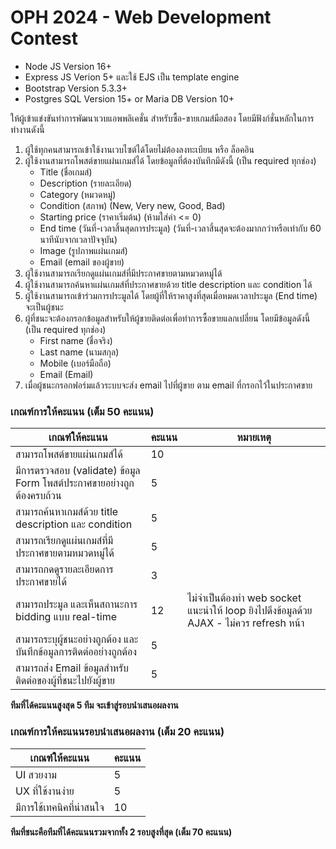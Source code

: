 # OPH 2024 - Web Development Contest

- Node JS Version 16+
- Express JS Verion 5+ และใช้ EJS เป็น template engine
- Bootstrap Version 5.3.3+
- Postgres SQL Version 15+ or Maria DB Version 10+

ให้ผู้เข้าแข่งขันทำการพัฒนาเวบแอพพลิเคชั่น สำหรับซื้อ-ขายเกมส์มือสอง โดยมีฟังก์ชั่นหลักในการทำงานดังนี้

1. ผู้ใช้ทุกคนสามารถเข้าใช้งานเวบไซต์ได้โดยไม่ต้องลงทะเบียน หรือ ล็อคอิน
2. ผู้ใช้งานสามารถโพสต์ขายแผ่นเกมส์ได้ โดยข้อมูลที่ต้องบันทึกมีดังนี้ (เป็น required ทุกช่อง)
    - Title (ชื่อเกมส์)
    - Description (รายละเอียด)
    - Category (หมวดหมู่)
    - Condition (สภาพ) (New, Very new, Good, Bad)
    - Starting price (ราคาเริ่มต้น) (ห้ามใส่ค่า <= 0)
    - End time (วันที่-เวลาสิ้นสุดการประมูล) (วันที่-เวลาสิ้นสุดจะต้องมากกว่าหรือเท่ากับ 60 นาทีนับจากเวลาปัจจุบัน)
    - Image (รูปภาพแผ่นเกมส์)
    - Email (email ของผู้ขาย)
4. ผู้ใช้งานสามารถเรียกดูแผ่นเกมส์ที่มีประกาศขายตามหมวดหมู่ได้
5. ผู้ใช้งานสามารถค้นหาแผ่นเกมส์ที่ประกาศขายด้วย title description และ condition ได้
6. ผู้ใช้งานสามารถเข้าร่วมการประมูลได้ โดยผู้ที่ให้ราคาสูงที่สุดเมื่อหมดเวลาประมูล (End time) จะเป็นผู้ชนะ
7. ผู้ที่ชนะจะต้องกรอกข้อมูลสำหรับให้ผู้ขายติดต่อเพื่อทำการซื้อขายแลกเปลี่ยน โดยมีข้อมูลดังนี้ (เป็น required ทุกช่อง)
   - First name (ชื่อจริง)
   - Last name (นามสกุล)
   - Mobile (เบอร์มือถือ)
   - Email (Email)
8. เมื่อผู้ชนะกรอกฟอร์มแล้วระบบจะส่ง email ไปที่ผู้ขาย ตาม email ที่กรอกไว้ในประกาศขาย
   
### เกณฑ์การให้คะแนน (เต็ม 50 คะแนน)

| เกณฑ์ให้คะแนน  | คะแนน  | หมายเหตุ  |
|---|---|---|
| สามารถโพสต์ขายแผ่นเกมส์ได้  | 10  |   |
| มีการตรวจสอบ (validate) ข้อมูล Form โพสต์ประกาศขายอย่างถูกต้องครบถ้วน  | 5  |   |
| สามารถค้นหาเกมส์ด้วย title description และ condition  | 5  |   |
| สามารถเรียกดูแผ่นเกมส์ที่มีประกาศขายตามหมวดหมู่ได้  | 5  |   |
| สามารถกดดูรายละเอียดการประกาศขายได้  | 3  |   |
| สามารถประมูล และเห็นสถานะการ bidding แบบ real-time  | 12  | ไม่จำเป็นต้องทำ web socket แนะนำให้ loop ยิงไปดึงข้อมูลด้วย AJAX - ไม่ควร refresh หน้า  |
| สามารถระบุผู้ชนะอย่างถูกต้อง และ บันทึกข้อมูลการติดต่ออย่างถูกต้อง  | 5  |   |
| สามารถส่ง Email ข้อมูลสำหรับติดต่อของผู้ที่ชนะไปยังผู้ขาย  | 5  |   |

**ทีมที่ได้คะแนนสูงสุด 5 ทีม จะเข้าสู่รอบนำเสนอผลงาน**

### เกณฑ์การให้คะแนนรอบนำเสนอผลงาน (เต็ม 20 คะแนน)

| เกณฑ์ให้คะแนน  | คะแนน  |
|---|---|
| UI สวยงาม  | 5  |
| UX ที่ใช้งานง่าย  | 5  |
| มีการใช้เทคนิคที่น่าสนใจ  | 10  |

**ทีมที่ชนะคือทีมที่ได้คะแนนรวมจากทั้ง 2 รอบสูงที่สุด (เต็ม 70 คะแนน)**
